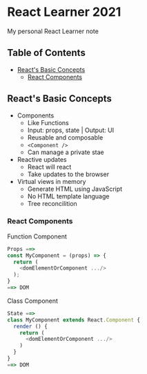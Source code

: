 # React Learner 2021

My personal React Learner note

## Table of Contents

<!-- !toc (minlevel=2 omit="Table of Contents") -->

* [React's Basic Concepts](#reacts-basic-concepts)
  * [React Components](#react-components)

<!-- toc! -->

## React's Basic Concepts
- Components
  - Like Functions
  - Input: props, state | Output: UI
  - Reusable and composable
  - `<Component />`
  - Can manage a private stae
- Reactive updates
  - React will react
  - Take updates to the browser
- Virtual views in memory
  - Generate HTML using JavaScript
  - No HTML template language
  - Tree reconcilition

### React Components
Function Component
```javascript
Props ==>
const MyComponent = (props) => {
  return (
    <domElementOrComponent .../>
  );
}
==> DOM
```
Class Component
```javascript
State ==>
class MyComponent extends React.Component {
  render () {
    return (
      <domElementOrComponent .../>
    )
  }
}
==> DOM
```

